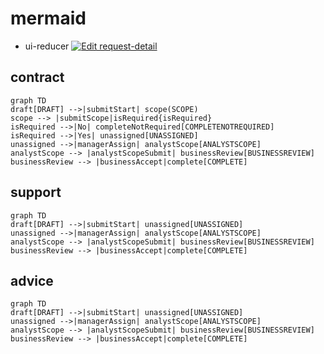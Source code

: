 # mermaid


- ui-reducer [![Edit request-detail](https://codesandbox.io/static/img/play-codesandbox.svg)](https://codesandbox.io/s/8l07q1w1z9)

## contract

```mermaid
graph TD
draft[DRAFT] -->|submitStart| scope(SCOPE)
scope --> |submitScope|isRequired{isRequired}
isRequired -->|No| completeNotRequired[COMPLETENOTREQUIRED]
isRequired -->|Yes| unassigned[UNASSIGNED]
unassigned -->|managerAssign| analystScope[ANALYSTSCOPE]
analystScope --> |analystScopeSubmit| businessReview[BUSINESSREVIEW]
businessReview --> |businessAccept|complete[COMPLETE]
```

## support

```mermaid
graph TD
draft[DRAFT] -->|submitStart| unassigned[UNASSIGNED]
unassigned -->|managerAssign| analystScope[ANALYSTSCOPE]
analystScope --> |analystScopeSubmit| businessReview[BUSINESSREVIEW]
businessReview --> |businessAccept|complete[COMPLETE]
```

## advice

```mermaid
graph TD
draft[DRAFT] -->|submitStart| unassigned[UNASSIGNED]
unassigned -->|managerAssign| analystScope[ANALYSTSCOPE]
analystScope --> |analystScopeSubmit| businessReview[BUSINESSREVIEW]
businessReview --> |businessAccept|complete[COMPLETE]
```
